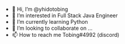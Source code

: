 - 👋 Hi, I’m @yhidotobing
- 👀 I’m interested in Full Stack Java Engineer
- 🌱 I’m currently learning Python
- 💞️ I’m looking to collaborate on ...
- 📫 How to reach me Tobing#4992 (discord)

<!---
yhidotobing/yhidotobing is a ✨ special ✨ repository because its `README.md` (this file) appears on your GitHub profile.
You can click the Preview link to take a look at your changes.
--->

